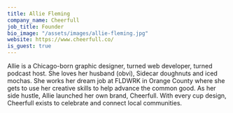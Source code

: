 ```yaml
---
title: Allie Fleming
company_name: Cheerfull
job_title: Founder
bio_image: "/assets/images/allie-fleming.jpg"
website: https://www.cheerfull.co/
is_guest: true
---
```


Allie is a Chicago-born graphic designer, turned web developer, turned podcast
host. She loves her husband (obvi), Sidecar doughnuts and iced mochas. She works
her dream job at FLDWRK in Orange County where she gets to use her creative
skills to help advance the common good. As her side hustle, Allie launched her
own brand, Cheerfull. With every cup design, Cheerfull exists to celebrate and
connect local communities.
